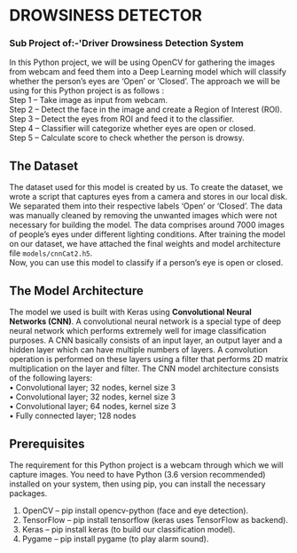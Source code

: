 # DROWSINESS DETECTOR<br>
### Sub Project of:-'Driver Drowsiness Detection System

In this Python project, we will be using OpenCV for gathering the images from webcam and feed them into a Deep Learning model which will classify whether the person’s eyes are ‘Open’ or ‘Closed’. The approach we will be using for this Python project is as follows :<br>
Step 1 – Take image as input from webcam.<br>
Step 2 – Detect the face in the image and create a Region of Interest (ROI).<br>
Step 3 – Detect the eyes from ROI and feed it to the classifier.<br>
Step 4 – Classifier will categorize whether eyes are open or closed.<br>
Step 5 – Calculate score to check whether the person is drowsy.<br>

## The Dataset
The dataset used for this model is created by us. To create the dataset, we wrote a script that captures eyes from a camera and stores in our local disk. We separated them into their respective labels ‘Open’ or ‘Closed’. The data was manually cleaned by removing the unwanted images which were not necessary for building the model. The data comprises around 7000 images of people’s eyes under different lighting conditions. After training the model on our dataset, we have attached the final weights and model architecture file `models/cnnCat2.h5`.<br>
Now, you can use this model to classify if a person’s eye is open or closed.

## The Model Architecture

The model we used is built with Keras using **Convolutional Neural Networks (CNN)**. A convolutional neural network is a special type of deep neural network which performs extremely well for image classification purposes. A CNN basically consists of an input layer, an output layer and a hidden layer which can have multiple numbers of layers. A convolution operation is performed on these layers using a filter that performs 2D matrix multiplication on the layer and filter.
The CNN model architecture consists of the following layers:<br>
•	Convolutional layer; 32 nodes, kernel size 3<br>
•	Convolutional layer; 32 nodes, kernel size 3<br>
•	Convolutional layer; 64 nodes, kernel size 3<br>
•	Fully connected layer; 128 nodes<br>

## Prerequisites
The requirement for this Python project is a webcam through which we will capture images. You need to have Python (3.6 version recommended) installed on your system, then using pip, you can install the necessary packages.<br>
1.	OpenCV – pip install opencv-python (face and eye detection).<br>
2.	TensorFlow – pip install tensorflow (keras uses TensorFlow as backend).<br>
3.	Keras – pip install keras (to build our classification model).<br>
4.	Pygame – pip install pygame (to play alarm sound).<br>
